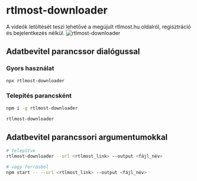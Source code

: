 # rtlmost-downloader
A videók letöltését teszi lehetővé a megújult rtlmost.hu oldalról, regisztráció és bejelentkezés nélkül.
![rtlmost-downloader](https://user-images.githubusercontent.com/14183614/35911255-97e75de8-0bf9-11e8-8e73-9eb749521979.gif)

## Adatbevitel parancssor dialógussal

### Gyors használat
```sh
npx rtlmost-downloader
```

### Telepítés parancsként
```sh
npm i -g rtlmost-downloader

rtlmost-downloader
```

## Adatbevitel parancssori argumentumokkal

```sh
# telepítve
rtlmost-downloader --url <rtlmost_link> --output <fájl_név>

# vagy forrásból
npm start -- --url <rtlmost_link> --output <fájl_név>
```
